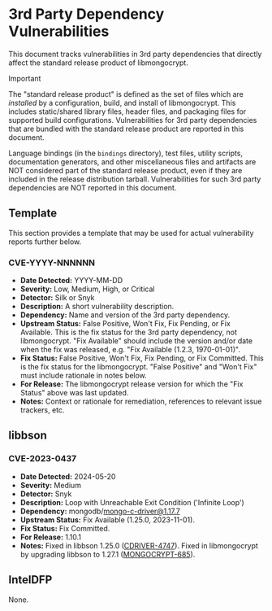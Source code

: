 # 3rd Party Dependency Vulnerabilities

This document tracks vulnerabilities in 3rd party dependencies that directly affect the standard release product of libmongocrypt.

> [!IMPORTANT]
> The "standard release product" is defined as the set of files which are _installed_ by a configuration, build, and install of libmongocrypt. This includes static/shared library files, header files, and packaging files for supported build configurations. Vulnerabilities for 3rd party dependencies that are bundled with the standard release product are reported in this document.
>
> Language bindings (in the `bindings` directory), test files, utility scripts, documentation generators, and other miscellaneous files and artifacts are NOT considered part of the standard release product, even if they are included in the release distribution tarball. Vulnerabilities for such 3rd party dependencies are NOT reported in this document.

## Template

This section provides a template that may be used for actual vulnerability reports further below.

### CVE-YYYY-NNNNNN

- **Date Detected:** YYYY-MM-DD
- **Severity:** Low, Medium, High, or Critical
- **Detector:** Silk or Snyk
- **Description:** A short vulnerability description.
- **Dependency:** Name and version of the 3rd party dependency.
- **Upstream Status:** False Positive, Won't Fix, Fix Pending, or Fix Available. This is the fix status for the 3rd party dependency, not libmongocrypt. "Fix Available" should include the version and/or date when the fix was released, e.g. "Fix Available (1.2.3, 1970-01-01)".
- **Fix Status:** False Positive, Won't Fix, Fix Pending, or Fix Committed. This is the fix status for the libmongocrypt. "False Positive" and "Won't Fix" must include rationale in notes below.
- **For Release:** The libmongocrypt release version for which the "Fix Status" above was last updated.
- **Notes:** Context or rationale for remediation, references to relevant issue trackers, etc.

## libbson

### CVE-2023-0437

- **Date Detected:** 2024-05-20
- **Severity:** Medium
- **Detector:** Snyk
- **Description:** Loop with Unreachable Exit Condition ('Infinite Loop')
- **Dependency:** mongodb/mongo-c-driver@1.17.7
- **Upstream Status:** Fix Available (1.25.0, 2023-11-01).
- **Fix Status:** Fix Committed.
- **For Release:** 1.10.1
- **Notes:** Fixed in libbson 1.25.0 ([CDRIVER-4747](https://jira.mongodb.org/browse/CDRIVER-4747)). Fixed in libmongocrypt by upgrading libbson to 1.27.1 ([MONGOCRYPT-685](https://jira.mongodb.org/browse/MONGOCRYPT-685)).

## IntelDFP

None.
